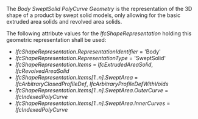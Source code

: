The _Body SweptSolid PolyCurve Geometry_ is the representation of the 3D shape of a product by swept solid models, only allowing for the basic extruded area solids and revolved area solids.

The following attribute values for the _IfcShapeRepresentation_ holding this geometric representation shall be used:

* _IfcShapeRepresentation_._RepresentationIdentifier_ = 'Body'
* _IfcShapeRepresentation_._RepresentationType_ = 'SweptSolid'
* _IfcShapeRepresentation_._Items_ = _IfcExtrudedAreaSolid_, _IfcRevolvedAreaSolid_
* _IfcShapeRepresentation_._Items[1..n].SweptArea_ = _IfcArbitraryClosedProfileDef_, _IfcArbitraryProfileDefWithVoids_
* _IfcShapeRepresentation_._Items[1..n].SweptArea.OuterCurve_ = _IfcIndexedPolyCurve_
* _IfcShapeRepresentation_._Items[1..n].SweptArea.InnerCurves_ = _IfcIndexedPolyCurve_
